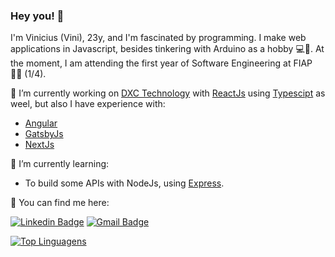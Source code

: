 ### Hey you! 👋

I'm Vinicius (Vini), 23y, and I'm fascinated by programming. I make web applications in Javascript, besides tinkering with Arduino as a hobby 💻🤖. At the moment, I am attending the first year of Software Engineering at FIAP 🐱‍💻 (1/4).

🔭 I’m currently working on [DXC Technology](https://dxc.com/us/en) with [ReactJs](https://reactjs.org/) using [Typescipt](https://www.typescriptlang.org/docs/) as weel, but also I have experience with:
  - [Angular](https://angular.io/docs)
  - [GatsbyJs](https://www.gatsbyjs.com/get-started/)
  - [NextJs](https://nextjs.org/docs/getting-started)

🌱 I’m currently learning:
  - To build some APIs with NodeJs, using [Express](https://expressjs.com/en/5x/api.html).

💬 You can find me here:

[![Linkedin Badge](https://img.shields.io/badge/-ViniciusPinheiro-blue?style=flat-square&logo=Linkedin&logoColor=white&link=https://www.linkedin.com/in/vinicius-pinheiro-78ba11179/)](https://www.linkedin.com/in/vinicius-pinheiro-78ba11179/) [![Gmail Badge](https://img.shields.io/badge/-pinheiro.desenv@gmail.com-c14438?style=flat-square&logo=Gmail&logoColor=white&link=mailto:pinheiro.desenv@gmail.com)](mailto:pinheiro.desenv@gmail.com)

[![Top Linguagens](https://github-readme-stats.vercel.app/api/top-langs/?username=Pinheirovisky&layout=compact)](https://github.com/Pinheirovisky/github-readme-stats)

<!--
**Pinheirovisky/Pinheirovisky** is a ✨ _special_ ✨ repository because its `README.md` (this file) appears on your GitHub profile.

Here are some ideas to get you started:


- 👯 I’m looking to collaborate on ...
- 🤔 I’m looking for help with ...
- 💬 Ask me about ...
- 📫 How to reach me: ...
- 😄 Pronouns: ...
- ⚡ Fun fact: ...
-->
